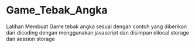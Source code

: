 # Game_Tebak_Angka
 Latihan Membuat Game tebak angka sesuai dengan contoh yang diberikan dari dicoding dengan menggunakan javascript dan disimpan dilocal storage dan session storage
